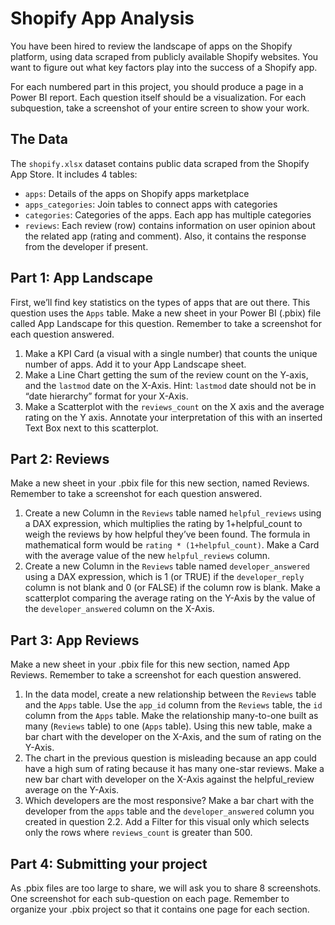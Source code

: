 # Shopify App Analysis

You have been hired to review the landscape of apps on the Shopify platform, using data scraped from publicly available Shopify websites. You want to figure out what key factors play into the success of a Shopify app.

For each numbered part in this project, you should produce a page in a Power BI report. Each question itself should be a visualization. For each subquestion, take a screenshot of your entire screen to show your work.

## The Data

The `shopify.xlsx` dataset contains public data scraped from the Shopify App Store. It includes 4 tables:

- `apps`: Details of the apps on Shopify apps marketplace
- `apps_categories`: Join tables to connect apps with categories
- `categories`: Categories of the apps. Each app has multiple categories
- `reviews`: Each review (row) contains information on user opinion about the related app (rating and comment). Also, it contains the response from the developer if present.

## Part 1: App Landscape

First, we’ll find key statistics on the types of apps that are out there. This question uses the `Apps` table. Make a new sheet in your Power BI (.pbix) file called App Landscape for this question. Remember to take a screenshot for each question answered.

1. Make a KPI Card (a visual with a single number) that counts the unique number of apps. Add it to your App Landscape sheet.
2. Make a Line Chart getting the sum of the review count on the Y-axis, and the `lastmod` date on the X-Axis. Hint: `lastmod` date should not be in “date hierarchy” format for your X-Axis.
3. Make a Scatterplot with the `reviews_count` on the X axis and the average rating on the Y axis. Annotate your interpretation of this with an inserted Text Box next to this scatterplot.

## Part 2: Reviews

Make a new sheet in your .pbix file for this new section, named Reviews. Remember to take a screenshot for each question answered.

1. Create a new Column in the `Reviews` table named `helpful_reviews` using a DAX expression, which multiplies the rating by 1+helpful_count to weigh the reviews by how helpful they’ve been found. The formula in mathematical form would be `rating * (1+helpful_count)`. Make a Card with the average value of the new `helpful_reviews` column.
2. Create a new Column in the `Reviews` table named `developer_answered` using a DAX expression, which is 1 (or TRUE) if the `developer_reply` column is not blank and 0 (or FALSE) if the column row is blank. Make a scatterplot comparing the average rating on the Y-Axis by the value of the `developer_answered` column on the X-Axis.

## Part 3: App Reviews

Make a new sheet in your .pbix file for this new section, named App Reviews. Remember to take a screenshot for each question answered.

1. In the data model, create a new relationship between the `Reviews` table and the `Apps` table. Use the `app_id` column from the `Reviews` table, the `id` column from the `Apps` table. Make the relationship many-to-one built as many (`Reviews` table) to one (`Apps` table). Using this new table, make a bar chart with the developer on the X-Axis, and the sum of rating on the Y-Axis.
2. The chart in the previous question is misleading because an app could have a high sum of rating because it has many one-star reviews. Make a new bar chart with developer on the X-Axis against the helpful_review average on the Y-Axis.
3. Which developers are the most responsive? Make a bar chart with the developer from the `apps` table and the `developer_answered` column you created in question 2.2. Add a Filter for this visual only which selects only the rows where `reviews_count` is greater than 500.

## Part 4: Submitting your project

As .pbix files are too large to share, we will ask you to share 8 screenshots. One screenshot for each sub-question on each page. Remember to organize your .pbix project so that it contains one page for each section.
